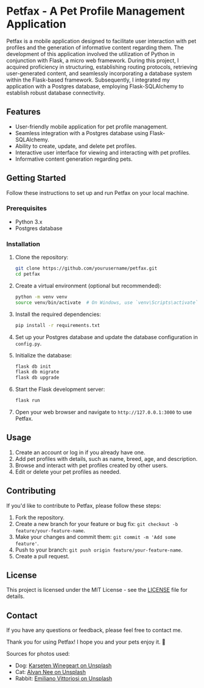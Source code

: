# Petfax - A Pet Profile Management Application

Petfax is a mobile application designed to facilitate user interaction with pet profiles and the generation of informative content regarding them. The development of this application involved the utilization of Python in conjunction with Flask, a micro web framework. During this project, I acquired proficiency in structuring, establishing routing protocols, retrieving user-generated content, and seamlessly incorporating a database system within the Flask-based framework. Subsequently, I integrated my application with a Postgres database, employing Flask-SQLAlchemy to establish robust database connectivity.

## Features

- User-friendly mobile application for pet profile management.
- Seamless integration with a Postgres database using Flask-SQLAlchemy.
- Ability to create, update, and delete pet profiles.
- Interactive user interface for viewing and interacting with pet profiles.
- Informative content generation regarding pets.

## Getting Started

Follow these instructions to set up and run Petfax on your local machine.

### Prerequisites

- Python 3.x
- Postgres database

### Installation

1. Clone the repository:

   ```bash
   git clone https://github.com/yourusername/petfax.git
   cd petfax
   ```

2. Create a virtual environment (optional but recommended):

   ```bash
   python -m venv venv
   source venv/bin/activate  # On Windows, use `venv\Scripts\activate`
   ```

3. Install the required dependencies:

   ```bash
   pip install -r requirements.txt
   ```

4. Set up your Postgres database and update the database configuration in `config.py`.

5. Initialize the database:

   ```bash
   flask db init
   flask db migrate
   flask db upgrade
   ```

6. Start the Flask development server:

   ```bash
   flask run
   ```

7. Open your web browser and navigate to `http://127.0.0.1:3000` to use Petfax.

## Usage

1. Create an account or log in if you already have one.
2. Add pet profiles with details, such as name, breed, age, and description.
3. Browse and interact with pet profiles created by other users.
4. Edit or delete your pet profiles as needed.

## Contributing

If you'd like to contribute to Petfax, please follow these steps:

1. Fork the repository.
2. Create a new branch for your feature or bug fix: `git checkout -b feature/your-feature-name`.
3. Make your changes and commit them: `git commit -m 'Add some feature'`.
4. Push to your branch: `git push origin feature/your-feature-name`.
5. Create a pull request.

## License

This project is licensed under the MIT License - see the [LICENSE](LICENSE) file for details.

## Contact

If you have any questions or feedback, please feel free to contact me.

Thank you for using Petfax! I hope you and your pets enjoy it. 🐾

Sources for photos used: 

- Dog: [Karseten Winegeart on Unsplash](https://unsplash.com/photos/5PVXkqt2s9k)
- Cat: [Alvan Nee on Unsplash](https://unsplash.com/photos/ZCHj_2lJP00)
- Rabbit: [Emiliano Vittoriosi on Unsplash](https://unsplash.com/photos/3FSBkX4yG80)
